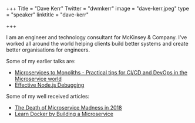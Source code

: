+++
Title = "Dave Kerr"
Twitter = "dwmkerr"
image = "dave-kerr.jpeg"
type = "speaker"
linktitle = "dave-kerr"

+++

I am an engineer and technology consultant for McKinsey & Company. I've worked all around the world helping clients build better systems and create better organisations for engineers.

Some of my earlier talks are:
<ul>
	<li><a href="https://youtu.be/NVb7aljfKYo?t=6657" target="_blank">Microservices to Monoliths - Practical tips for CI/CD and DevOps in the Microservice world</a> </li>
	<li><a href="https://www.youtube.com/watch?v=-iCygy2wGpM" target="_blank">Effective Node.js Debugging</a></li>
</ul>

Some of my well received articles:
<ul>
	<li><a href="http://www.dwmkerr.com/the-death-of-microservice-madness-in-2018/" target="_blank">The Death of Microservice Madness in 2018</a></li>
	<li><a href="http://www.dwmkerr.com/learn-docker-by-building-a-microservice/" target="_blank">Learn Docker by Building a Microservice</a></li>
</ul>
